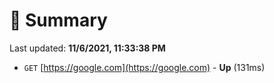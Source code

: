 # 📖 Summary
Last updated: **11/6/2021, 11:33:38 PM**

- `GET` [https://google.com](https://google.com) - **Up** (131ms)
